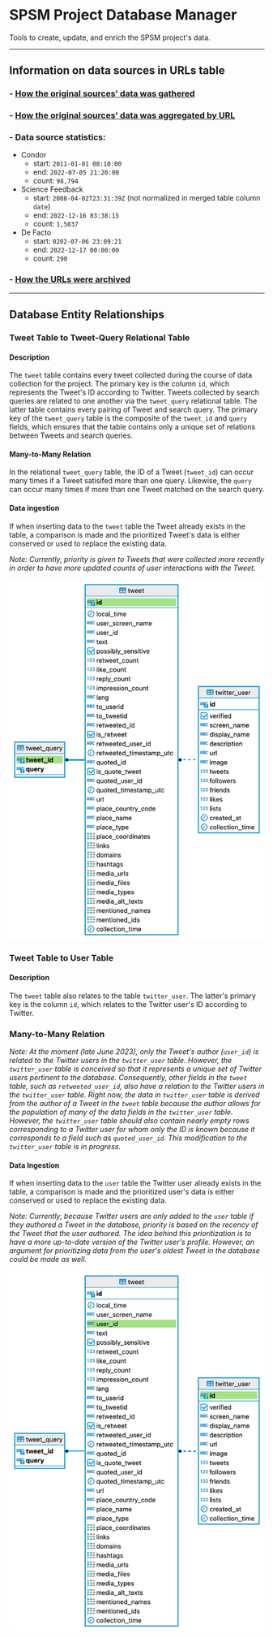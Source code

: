 # SPSM Project Database Manager

Tools to create, update, and enrich the SPSM project's data.

---

## Information on data sources in URLs table

### - [How the original sources' data was gathered](doc/data-sources.md)

### - [How the original sources' data was aggregated by URL](doc/normalization.md)

### - Data source statistics:

- Condor
  - start: `2011-01-01 08:10:00`
  - end: `2022-07-05 21:20:00`
  - count: `98,794`
- Science Feedback
  - start: `2008-04-02T23:31:39Z` (not normalized in merged table column `date`)
  - end: `2022-12-16 03:38:15`
  - count: `1,5037`
- De Facto
  - start: `0202-07-06 23:09:21`
  - end: `2022-12-17 00:00:00`
  - count: `290`

### - [How the URLs were archived](doc/archive.md)

---

## Database Entity Relationships

### Tweet Table to Tweet-Query Relational Table

#### Description

The `tweet` table contains every tweet collected during the course of data collection for the project. The primary key is the column `id`, which represents the Tweet's ID according to Twitter. Tweets collected by search queries are related to one another via the `tweet_query` relational table. The latter table contains every pairing of Tweet and search query. The primary key of the `tweet_query` table is the composite of the `tweet_id` and `query` fields, which ensures that the table contains only a unique set of relations between Tweets and search queries.

#### Many-to-Many Relation

In the relational `tweet_query` table, the ID of a Tweet (`tweet_id`) can occur many times if a Tweet satisifed more than one query. Likewise, the `query` can occur many times if more than one Tweet matched on the search query.

#### Data ingestion

If when inserting data to the `tweet` table the Tweet already exists in the table, a comparison is made and the prioritized Tweet's data is either conserved or used to replace the existing data.

_Note: Currently, priority is given to Tweets that were collected more recently in order to have more updated counts of user interactions with the Tweet._

![tweet/tweet-query relation](doc/ER-Diagram_2.png)

### Tweet Table to User Table

#### Description

The `tweet` table also relates to the table `twitter_user`. The latter's primary key is the column `id`, which relates to the Twitter user's ID according to Twitter.

### Many-to-Many Relation

_Note: At the moment (late June 2023), only the Tweet's author (`user_id`) is related to the Twitter users in the `twitter_user` table. However, the `twitter_user` table is conceived so that it represents a unique set of Twitter users pertinent to the database. Consequently, other fields in the `tweet` table, such as `retweeted_user_id`, also have a relation to the Twitter users in the `twitter_user` table. Right now, the data in `twitter_user` table is derived from the author of a Tweet in the `tweet` table because the author allows for the population of many of the data fields in the `twitter_user` table. However, the `twitter_user` table should also contain nearly empty rows corresponding to a Twitter user for whom only the ID is known because it corresponds to a field such as `quoted_user_id`. This modification to the `twitter_user` table is in progress._

#### Data Ingestion

If when inserting data to the `user` table the Twitter user already exists in the table, a comparison is made and the prioritized user's data is either conserved or used to replace the existing data.

_Note: Currently, because Twitter users are only added to the `user` table if they authored a Tweet in the database, priority is based on the recency of the Tweet that the user authored. The idea behind this prioritization is to have a more up-to-date version of the Twitter user's profile. However, an argument for prioritizing data from the user's oldest Tweet in the database could be made as well._

![tweet/user relation](doc/ER-Diagram_1.png)
